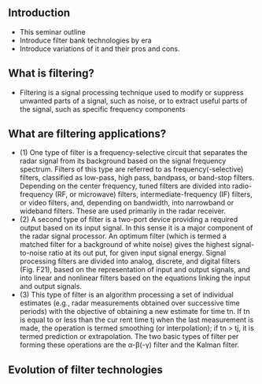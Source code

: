 ## Introduction
- This seminar outline
- Introduce filter bank technologies by era
- Introduce variations of it and their pros and cons.
## What is filtering?
- Filtering is a signal processing technique used to modify or suppress unwanted parts of a signal, such as noise, or to extract useful parts of the signal, such as specific frequency components

## What are filtering applications?

- (1) One type of filter is a frequency-selective circuit that separates the radar signal from its background based on the signal frequency spectrum. Filters of this type are referred to as frequency(-selective) filters, classified as low-pass, high pass, bandpass, or band-stop filters. Depending on the center frequency, tuned filters are divided into radio-frequency (RF, or microwave) filters, intermediate-frequency (IF) filters, or video filters, and, depending on bandwidth, into narrowband or wideband filters. These are used primarily in the radar receiver. 
- (2) A second type of filter is a two-port device providing a required output based on its input signal. In this sense it is a major component of the radar signal processor. An optimum filter (which is termed a matched filter for a background of white noise) gives the highest signal-to-noise ratio at its out put, for given input signal energy. Signal processing filters are divided into analog, discrete, and digital filters (Fig. F21), based on the representation of input and output signals, and into linear and nonlinear filters based on the equations linking the input and output signals.
- (3) This type of filter is an algorithm processing a set of individual estimates (e.g., radar measurements obtained over successive time periods) with the objective of obtaining a new estimate for time tn. If tn is equal to or less than the cur rent time tj when the last measurement is made, the operation is termed smoothing (or interpolation); if tn > tj, it is termed prediction or extrapolation. The two basic types of filter per forming these operations are the α-β(-γ) filter and the Kalman filter.
## Evolution of filter technologies